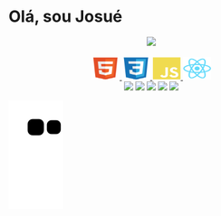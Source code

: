 
<div align="left">
  <h1>Olá, sou Josué </h1>
  
</div>

<div align="center">
  <a href="https://github.com/JosueLeopoldo">
  <img height="180em" src="https://github-readme-stats.vercel.app/api/top-langs/?username=JosueLeopoldo&layout=compact&langs_count=7&theme=dracula"/>
</div>
  
  
  
  
  
  <div align="center"><br>
  <img align="rigth" alt="Josue-HTML" height="40" width="50" src="https://raw.githubusercontent.com/devicons/devicon/master/icons/html5/html5-original.svg">
  <img align="" alt="Josue-CSS" height="40" width="50" src="https://raw.githubusercontent.com/devicons/devicon/master/icons/css3/css3-original.svg">
  <img align="" alt="Josue-Js" height="40" width="50" src="https://raw.githubusercontent.com/devicons/devicon/master/icons/javascript/javascript-plain.svg">
  <img align="t" alt="Josue-React" height="40" width="50" src="https://raw.githubusercontent.com/devicons/devicon/master/icons/react/react-original.svg">
</div>
  
  <div align="center">
 <a href="https://www.instagram.com/josue.frontend/" rel="nofollow"><img src="https://img.icons8.com/fluency/48/000000/instagram-new.png"></a>
 	<a href="https://www.twitch.tv/josueleopoldo0" target="_blank"><img src="https://img.icons8.com/fluency/48/000000/twitch.png"></a>
 <a href="https://discord.gg/wagxzStdcR" target="_blank"><img src="https://img.icons8.com/color/48/000000/discord-new-logo.png"></a> 
  <a href = "mailto:contatojosueleopoldo@gmail.com"><img src="https://img.icons8.com/fluency/48/000000/gmail.png"></a>
  <a href="https://www.linkedin.com/in/josu%C3%A9-leopoldo-75067821b/" rel="nofollow"><img src="https://img.icons8.com/fluency/48/000000/linkedin.png"></a>
</div> 
  
![snake gif](https://github.com/JosueLeopoldo/JosueLeopoldo/blob/output/github-contribution-grid-snake.svg)
